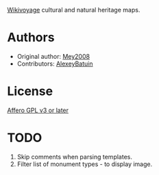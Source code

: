 [Wikivoyage](https://www.wikivoyage.org/) cultural and natural heritage maps.

# Authors
* Original author:
  [Mey2008](https://de.wikivoyage.org/wiki/User:Mey2008)
* Contributors:
  [AlexeyBatuin](https://ru.wikivoyage.org/wiki/User:AlexeyBaturin)

# License
  [Affero GPL v3 or later](http://www.gnu.org/licenses/agpl-3.0.html)
  
# TODO
1. Skip comments when parsing templates.
2. Filter list of monument types - to display image.
